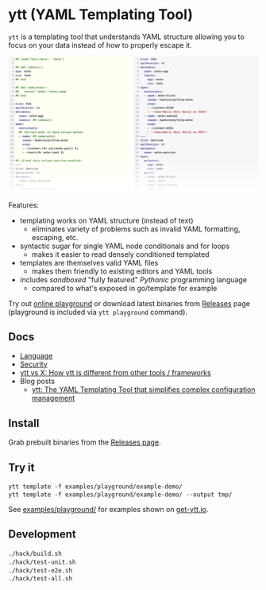 # ytt (YAML Templating Tool)

`ytt` is a templating tool that understands YAML structure allowing you to focus on your data instead of how to properly escape it.

[![](docs/ytt-playground-screenshot.png)](https://get-ytt.io/#example:example-demo)

Features:

- templating works on YAML structure (instead of text)
  - eliminates variety of problems such as invalid YAML formatting, escaping, etc.
- syntactic sugar for single YAML node conditionals and for loops
  - makes it easier to read densely conditioned templated
- templates are themselves valid YAML files
  - makes them friendly to existing editors and YAML tools
- includes *sandboxed* "fully featured" _Pythonic_ programming language
  - compared to what's exposed in go/template for example

Try out [online playground](https://get-ytt.io) or download latest binaries from [Releases](https://github.com/k14s/ytt/releases) page (playground is included via `ytt playground` command).

## Docs

- [Language](docs/lang.md)
- [Security](docs/security.md)
- [ytt vs X: How ytt is different from other tools / frameworks](docs/ytt-vs-x.md)
- Blog posts
  - [ytt: The YAML Templating Tool that simplifies complex configuration management](https://developer.ibm.com/blogs/yaml-templating-tool-to-simplify-complex-configuration-management/)

## Install

Grab prebuilt binaries from the [Releases page](https://github.com/k14s/ytt/releases).

## Try it

```
ytt template -f examples/playground/example-demo/
ytt template -f examples/playground/example-demo/ --output tmp/
```

See [examples/playground/](examples/playground/) for examples shown on [get-ytt.io](https://get-ytt.io).

## Development

```bash
./hack/build.sh
./hack/test-unit.sh
./hack/test-e2e.sh
./hack/test-all.sh
```
